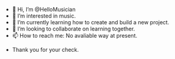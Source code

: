 - 👋 Hi, I’m @HelloMusician
- 👀 I’m interested in music.
- 🌱 I’m currently learning how to create and build a new project.
- 💞️ I’m looking to collaborate on learning together.
- 📫 How to reach me: No avaliable way at present.

<!---
HelloMusician/HelloMusician is a ✨ special ✨ repository because its `README.md` (this file) appears on your GitHub profile.
You can click the Preview link to take a look at your changes.
--->
- Thank you for your check.
